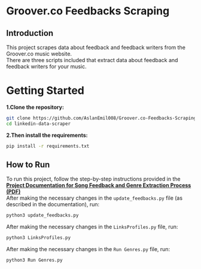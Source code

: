 # Groover.co Feedbacks Scraping
## Introduction
This project scrapes data about feedback and feedback writers from the Groover.co music website.<br>
There are three scripts included that extract data about feedback and feedback writers for your music.

# Getting Started
<b>1.Clone the repository:</b>

```bash
git clone https://github.com/AslanEmil008/Groover.co-Feedbacks-Scraping.git
cd linkedin-data-scraper
```

<b>2.Then install the requirements:</b>

```bash
pip install -r requirements.txt
```
## How to Run
To run this project, follow the step-by-step instructions provided in the <br>
<b>[Project Documentation for Song Feedback and Genre Extraction Process (PDF)](https://github.com/AslanEmil008/Groover.co-Feedbacks-Scraping/blob/main/Project%20Documentation%20for%20Song%20Feedback%20and%20Genre%20Extraction%20Process.pdf)</b>
<br>
After making the necessary changes in the `update_feedbacks.py` file (as described in the documentation), run:
```bash
python3 update_feedbacks.py
```
After making the necessary changes in the `LinksProfiles.py` file, run:

```bash
python3 LinksProfiles.py
```

After making the necessary changes in the `Run Genres.py` file, run:
```bash
python3 Run Genres.py
```
